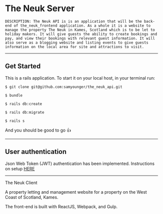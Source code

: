# The Neuk Server

    DESCRIPTION: The Neuk API is is an application that will be the back-end of the_neuk_frontend application. As a whole it is a website to manage the property The Neuk in Kames, Scotland which is to be let to holiday makers. It will give guests the ability to create bookings and pay, and view their bookings with relevant guest information. It will also serve as a blogging website and listing events to give guests information on the local area for site and attractions to visit.

---

## Get Started

This is a rails application. To start it on your local host, in your terminal run:

```
$ git clone git@github.com:samyounger/the_neuk_api.git

$ bundle

$ rails db:create

$ rails db:migrate

$ rails s
```

And you should be good to go :thumbsup:

---

## User authentication

Json Web Token (JWT) authentication has been implemented. Instructions on setup [HERE](https://www.pluralsight.com/guides/ruby-ruby-on-rails/token-based-authentication-with-ruby-on-rails-5-api)

---

The Neuk Client

A property letting and management website for a property on the West Coast of Scotland, Kames.

The front-end is built with ReactJS, Webpack, and Gulp.
